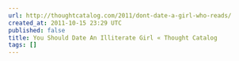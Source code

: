 ```yaml
---
url: http://thoughtcatalog.com/2011/dont-date-a-girl-who-reads/
created_at: 2011-10-15 23:29 UTC
published: false
title: You Should Date An Illiterate Girl « Thought Catalog
tags: []
---
```



